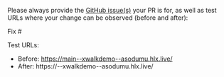 Please always provide the [GitHub issue(s)](../issues) your PR is for, as well as test URLs where your change can be observed (before and after):

Fix #<gh-issue-id>

Test URLs:
- Before: https://main--xwalkdemo--asodumu.hlx.live/
- After: https://<branch>--xwalkdemo--asodumu.hlx.live/
